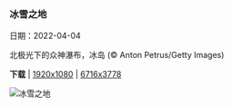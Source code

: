 ### 冰雪之地

日期：2022-04-04

北极光下的众神瀑布，冰岛 (© Anton Petrus/Getty Images)

**下载**  |  [1920x1080](https://cn.bing.com/th?id=OHR.Godafoss_ZH-CN9460037606_1920x1080.jpg)  |  [6716x3778](https://cn.bing.com/th?id=OHR.Godafoss_ZH-CN9460037606_UHD.jpg)

![冰雪之地](https://cn.bing.com/th?id=OHR.Godafoss_ZH-CN9460037606_1920x1080.jpg "北极光下的众神瀑布，冰岛 (© Anton Petrus/Getty Images)")

